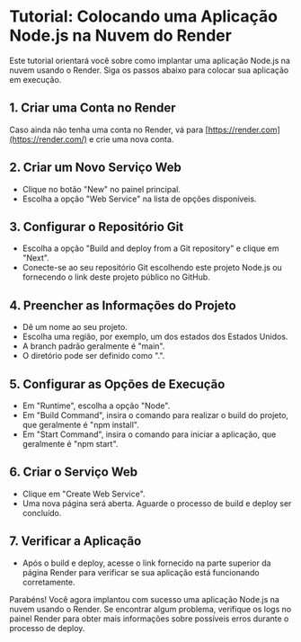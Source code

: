 Tutorial: Colocando uma Aplicação Node.js na Nuvem do Render
============================================================

Este tutorial orientará você sobre como implantar uma aplicação Node.js na nuvem usando o Render. Siga os passos abaixo para colocar sua aplicação em execução.

1\. Criar uma Conta no Render
-----------------------------

Caso ainda não tenha uma conta no Render, vá para [https://render.com](https://render.com/) e crie uma nova conta.

2\. Criar um Novo Serviço Web
-----------------------------

-   Clique no botão "New" no painel principal.
-   Escolha a opção "Web Service" na lista de opções disponíveis.

3\. Configurar o Repositório Git
--------------------------------

-   Escolha a opção "Build and deploy from a Git repository" e clique em "Next".
-   Conecte-se ao seu repositório Git escolhendo este projeto Node.js ou fornecendo o link deste projeto público no GitHub.

4\. Preencher as Informações do Projeto
---------------------------------------

-   Dê um nome ao seu projeto.
-   Escolha uma região, por exemplo, um dos estados dos Estados Unidos.
-   A branch padrão geralmente é "main".
-   O diretório pode ser definido como ".".

5\. Configurar as Opções de Execução
------------------------------------

-   Em "Runtime", escolha a opção "Node".
-   Em "Build Command", insira o comando para realizar o build do projeto, que geralmente é "npm install".
-   Em "Start Command", insira o comando para iniciar a aplicação, que geralmente é "npm start".

6\. Criar o Serviço Web
-----------------------

-   Clique em "Create Web Service".
-   Uma nova página será aberta. Aguarde o processo de build e deploy ser concluído.

7\. Verificar a Aplicação
-------------------------

-   Após o build e deploy, acesse o link fornecido na parte superior da página Render para verificar se sua aplicação está funcionando corretamente.

Parabéns! Você agora implantou com sucesso uma aplicação Node.js na nuvem usando o Render. Se encontrar algum problema, verifique os logs no painel Render para obter mais informações sobre possíveis erros durante o processo de deploy.
